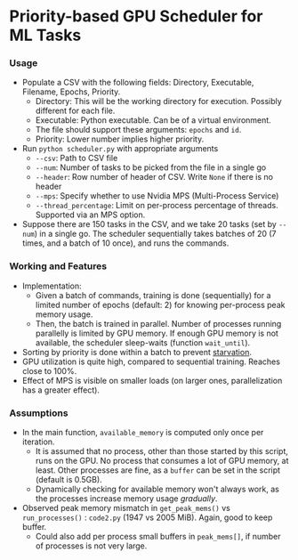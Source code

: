# Priority-based GPU Scheduler for ML Tasks

### Usage
- Populate a CSV with the following fields: Directory, Executable, Filename, Epochs, Priority.
    - Directory: This will be the working directory for execution. Possibly different for each file.
    - Executable: Python executable. Can be of a virtual environment.
    - The file should support these arguments: `epochs` and `id`.
    - Priority: Lower number implies higher priority.
- Run `python scheduler.py` with appropriate arguments
    - `--csv`: Path to CSV file
    - `--num`: Number of tasks to be picked from the file in a single go
    - `--header`: Row number of header of CSV. Write `None` if there is no header
    - `--mps`: Specify whether to use Nvidia MPS (Multi-Process Service)
    - `--thread_percentage`: Limit on per-process percentage of threads. Supported via an MPS option.
- Suppose there are 150 tasks in the CSV, and we take 20 tasks (set by `--num`) in a single go. The scheduler sequentially takes batches of 20 (7 times, and a batch of 10 once), and runs the commands.

### Working and Features
- Implementation:
    - Given a batch of commands, training is done (sequentially) for a limited number of epochs (default: 2) for knowing per-process peak memory usage.
    - Then, the batch is trained in parallel. Number of processes running parallelly is limited by GPU memory. If enough GPU memory is not available, the scheduler sleep-waits (function `wait_until`).
- Sorting by priority is done within a batch to prevent [starvation](https://en.wikipedia.org/wiki/Starvation_(computer_science)).
- GPU utilization is quite high, compared to sequential training. Reaches close to 100%.
- Effect of MPS is visible on smaller loads (on larger ones, parallelization has a greater effect).

### Assumptions
- In the main function, `available_memory` is computed only once per iteration.
    - It is assumed that no process, other than those started by this script, runs on the GPU. No process that consumes a lot of GPU memory, at least. Other processes are fine, as a `buffer` can be set in the script (default is 0.5GB).
    - Dynamically checking for available memory won't always work, as the processes increase memory usage *gradually*.
- Observed peak memory mismatch in `get_peak_mems()` vs `run_processes()` : `code2.py` (1947 vs 2005 MiB). Again, good to keep buffer.
    - Could also add per process small buffers in `peak_mems[]`, if number of processes is not very large.